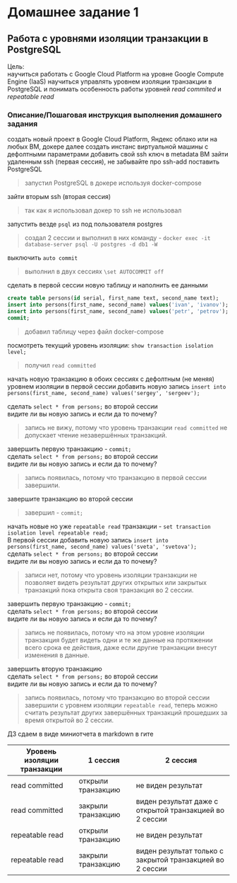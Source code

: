 # Домашнее задание 1

## Работа с уровнями изоляции транзакции в PostgreSQL

Цель:  
научиться работать с Google Cloud Platform на уровне Google Compute Engine (IaaS)
научиться управлять уровнем изоляции транзакции в PostgreSQL и понимать особенность работы уровней *read commited* и *repeatable read*

### Описание/Пошаговая инструкция выполнения домашнего задания

создать новый проект в Google Cloud Platform, Яндекс облако или на любых ВМ, докере
далее создать инстанс виртуальной машины с дефолтными параметрами
добавить свой ssh ключ в metadata ВМ
зайти удаленным ssh (первая сессия), не забывайте про ssh-add
поставить PostgreSQL
>запустил PostgreSQL в докере используя docker-compose

зайти вторым ssh (вторая сессия)
>так как я использовал докер то ssh не использовал

запустить везде `psql` из под пользователя postgres
> создал 2 сессии и выполнил в них команду - `docker exec -it database-server psql -U postgres -d db1 -W`

выключить `auto commit`
> выполнил в двух сессиях `\set AUTOCOMMIT off`

сделать в первой сессии новую таблицу и наполнить ее данными

```SQL
create table persons(id serial, first_name text, second_name text); 
insert into persons(first_name, second_name) values('ivan', 'ivanov'); 
insert into persons(first_name, second_name) values('petr', 'petrov'); 
commit;
```

>добавил таблицу через файл docker-compose

посмотреть текущий уровень изоляции: `show transaction isolation level;`
>получил `read committed`

начать новую транзакцию в обоих сессиях с дефолтным (не меняя) уровнем изоляции
в первой сессии добавить новую запись
`insert into persons(first_name, second_name) values('sergey', 'sergeev');`

сделать `select * from persons;` во второй сессии  
видите ли вы новую запись и если да то почему?
> запись не вижу, потому что уровень транзакции `read committed` не допускает чтение незавершённых транзакций.

завершить первую транзакцию - `commit;`  
сделать `select * from persons;` во второй сессии  
видите ли вы новую запись и если да то почему?
> запись появилась, потому что транзакцию в первой сессии завершили.

завершите транзакцию во второй сессии
> завершил - `commit;`

начать новые но уже `repeatable read` транзакции - `set transaction isolation level repeatable read;`  
В первой сессии добавить новую запись
`insert into persons(first_name, second_name) values('sveta', 'svetova');`  
сделать  `select * from persons;` во второй сессии  
видите ли вы новую запись и если да то почему?
> записи нет, потому что уровень изоляции транзакции не позволяет видеть результат других открытых или закрытых транзакций пока открыта своя транзакция во 2 сессии.

завершить первую транзакцию - `commit;`  
сделать `select * from persons;` во второй сессии  
видите ли вы новую запись и если да то почему?
> запись не появилась, потому что на этом уровне изоляции транзакция будет видеть одни и те же данные на протяжении всего срока ее действия, даже если другие транзакции внесут изменения в данные.

завершить вторую транзакцию  
сделать `select * from persons;` во второй сессии  
видите ли вы новую запись и если да то почему?  
> запись появилась, потому что транзакцию во второй сессии завершили с уровнем изоляции `repeatable read`, теперь можно считать результат других завершённых транзакций прошедших за время открытой во 2 сессии.

ДЗ сдаем в виде миниотчета в markdown в гите

|Уровень изоляции транзакции | 1 сессия | 2 сессия |
| --- | --- | --- |
|read committed     | открыли транзакцию| не виден результат |
|read committed     | закрыли транзакцию| виден результат даже с открытой транзакцией во 2 сессии |
|repeatable read    | открыли транзакцию| не виден результат |
|repeatable read    | закрыли транзакцию| виден результат только с закрытой транзакцией во 2 сессии |
